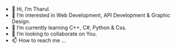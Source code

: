 - 👋 Hi, I’m Tharul.
- 👀 I’m interested in Web Development, API Development & Graphic Design.
- 🌱 I’m currently learning C++, C#, Python & Css.
- 💞️ I’m looking to collaborate on You.
- 📫 How to reach me ...

<!---
DevTharuL/DevTharuL is a ✨ special ✨ repository because its `README.md` (this file) appears on your GitHub profile.
You can click the Preview link to take a look at your changes.
--->
